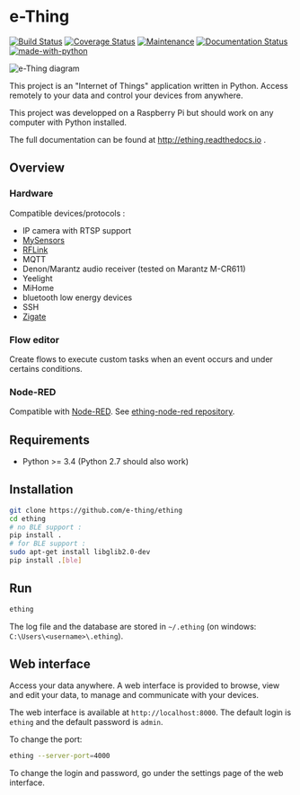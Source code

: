 e-Thing
=======

[![Build Status](https://travis-ci.org/e-thing/ething.svg?branch=master)](https://travis-ci.org/e-thing/ething)
[![Coverage Status](https://coveralls.io/repos/github/e-thing/ething/badge.svg?branch=master)](https://coveralls.io/github/e-thing/ething?branch=master)
[![Maintenance](https://img.shields.io/badge/Maintained%3F-yes-green.svg)](https://github.com/e-thing/ething/graphs/commit-activity)
[![Documentation Status](https://readthedocs.org/projects/ansicolortags/badge/?version=latest)](http://ething.readthedocs.io/)
[![made-with-python](https://img.shields.io/badge/Made%20with-Python-1f425f.svg)](https://www.python.org/)







![e-Thing diagram](https://cloud.githubusercontent.com/assets/17341216/17180858/1fce5e54-541e-11e6-8e0a-09cc853e4e93.png)

This project is an "Internet of Things" application written in Python.
Access remotely to your data and control your devices from anywhere.

This project was developped on a Raspberry Pi but should work on any computer with Python installed.

The full documentation can be found at http://ething.readthedocs.io .


## Overview


### Hardware

Compatible devices/protocols :

- IP camera with RTSP support
- [MySensors](//www.mysensors.org)
- [RFLink](//rflink.nl)
- MQTT
- Denon/Marantz audio receiver (tested on Marantz M-CR611)
- Yeelight
- MiHome
- bluetooth low energy devices
- SSH
- [Zigate](//zigate.fr)

### Flow editor

Create flows to execute custom tasks when an event occurs and under certains conditions.


### Node-RED

Compatible with [Node-RED](//nodered.org). 
See [ething-node-red repository](//github.com/e-thing/ething-node-red).



## Requirements

 - Python >= 3.4 (Python 2.7 should also work)

## Installation

```bash
git clone https://github.com/e-thing/ething
cd ething
# no BLE support :
pip install .
# for BLE support :
sudo apt-get install libglib2.0-dev
pip install .[ble]
```


## Run

```bash
ething
```

The log file and the database are stored in `~/.ething` (on windows: `C:\Users\<username>\.ething`).


## Web interface

Access your data anywhere. A web interface is provided to browse, view and edit your data, to manage and communicate with your devices.

The web interface is available at `http://localhost:8000`. The default login is `ething` and the default password is `admin`.

To change the port:

```bash
ething --server-port=4000
```

To change the login and password, go under the settings page of the web interface.
